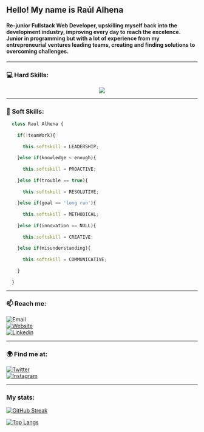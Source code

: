 ## **Hello! My name is Raúl Alhena**

<!--
**raulalhena/raulalhena** is a ✨ _special_ ✨ repository because its `README.md` (this file) appears on your GitHub profile.

Here are some ideas to get you started:

- 🔭 I’m currently working on ...
- 🌱 I’m currently learning ...
- 👯 I’m looking to collaborate on ...
- 🤔 I’m looking for help with ...
- 💬 Ask me about ...
- 📫 How to reach me: ...
- 😄 Pronouns: ...
- ⚡ Fun fact: ...
-->

#### Re-junior Fullstack Web Developer, upskilling myself back into the development industry, improving every day to reach the excelence. Junior in programming but with a lot of experience from my entrepreneurial ventures leading teams, creating and finding solutions to overcoming challenges.

---

### 💻 Hard Skills:
<p align="center">
  <img src="https://skillicons.dev/icons?i=js,html,css,nodejs,typescript,express,nestjs,react,java,spring,nextjs,c,solidity,git,github,mysql,mongodb,linux,postman,vscode,visualstudio,vite,prisma,figma,docker,nginx,githubactions,bash&perline=8" />
<!-- ![My Skills](https://skillicons.dev/icons?i=js,html,css,nodejs,typescript,express,nestjs,react,java,spring,nextjs,c,solidity,git,github,mysql,mongodb,linux,figma,docker,nginx,githubactions,bash&perline=4) -->
</p>


<!--
![JavaScript](https://img.shields.io/badge/Javascript-F0DB4F?style=for-the-badge&logo=javascript&logoColor=white&labelColor=101010)<br>
![NODE.JS](https://img.shields.io/badge/Node.JS-68A063?style=for-the-badge&logo=nodedotjs&logoColor=white&labelColor=101010)<br>
![TYPESCRIPT](https://img.shields.io/badge/TypeScript-007acc?style=for-the-badge&logo=typescript&logoColor=white&labelColor=101010)<br>
![EXPRESS](https://img.shields.io/badge/Express-fd6a02?style=for-the-badge&logo=express&logoColor=white&labelColor=101010)<br>
![NESTJS](https://img.shields.io/badge/Nestjs-ff0000?style=for-the-badge&logo=nestjs&logoColor=white&labelColor=101010)<br>
![REACT](https://img.shields.io/badge/React-0da6ff?style=for-the-badge&logo=react&logoColor=white&labelColor=101010)<br>
![JAVA](https://img.shields.io/badge/Java-dd2222?style=for-the-badge&logo=openjdk&logoColor=white&labelColor=101010)<br>
![NEXTJS](https://img.shields.io/badge/Nextjs-777777?style=for-the-badge&logo=nextdotjs&logoColor=white&labelColor=101010)<br>
![C](https://img.shields.io/badge/C-75a4d7?style=for-the-badge&logo=C&logoColor=white&labelColor=101010)<br>
![SOLIDITY](https://img.shields.io/badge/Solidity-0a4299?style=for-the-badge&logo=solidity&logoColor=white&labelColor=101010)<br>
![GIT](https://img.shields.io/badge/GIT-f1502f?style=for-the-badge&logo=git&logoColor=white&labelColor=101010)<br>
![GITHUB](https://img.shields.io/badge/GITHUB-fa9e00?style=for-the-badge&logo=github&logoColor=white&labelColor=101010)<br>
![MYSQL](https://img.shields.io/badge/MySQL-00758f?style=for-the-badge&logo=mysql&logoColor=white&labelColor=101010)<br>
![MONGODB](https://img.shields.io/badge/MongoDB-4db33d?style=for-the-badge&logo=mongodb&logoColor=white&labelColor=101010)<br>
![LINUX](https://img.shields.io/badge/Linux-FF9015?style=for-the-badge&logo=linux&logoColor=white&labelColor=101010)<br>
![FIGMA](https://img.shields.io/badge/Figma-800080?style=for-the-badge&logo=figma&logoColor=white&labelColor=101010)<br>
![DOCKER](https://img.shields.io/badge/Docker-0db7ed?style=for-the-badge&logo=docker&logoColor=white&labelColor=101010)<br>

![JavaScript](https://img.shields.io/badge/Javascript-F0DB4F?style=for-the-badge&logo=javascript&logoColor=white&labelColor=101010) &nbsp;
![NODE.JS](https://img.shields.io/badge/Node.JS-68A063?style=for-the-badge&logo=nodedotjs&logoColor=white&labelColor=101010) &nbsp;
![TYPESCRIPT](https://img.shields.io/badge/TypeScript-007acc?style=for-the-badge&logo=typescript&logoColor=white&labelColor=101010) &nbsp;
![EXPRESS](https://img.shields.io/badge/Express-fd6a02?style=for-the-badge&logo=express&logoColor=white&labelColor=101010) &nbsp;
![NESTJS](https://img.shields.io/badge/Nestjs-ff0000?style=for-the-badge&logo=nestjs&logoColor=white&labelColor=101010) &nbsp;
![REACT](https://img.shields.io/badge/React-0da6ff?style=for-the-badge&logo=react&logoColor=white&labelColor=101010) &nbsp;
![JAVA](https://img.shields.io/badge/Java-dd2222?style=for-the-badge&logo=openjdk&logoColor=white&labelColor=101010) &nbsp;
![NEXTJS](https://img.shields.io/badge/Nextjs-777777?style=for-the-badge&logo=nextdotjs&logoColor=white&labelColor=101010) &nbsp;
![C](https://img.shields.io/badge/C-75a4d7?style=for-the-badge&logo=C&logoColor=white&labelColor=101010) &nbsp;
![SOLIDITY](https://img.shields.io/badge/Solidity-0a4299?style=for-the-badge&logo=solidity&logoColor=white&labelColor=101010) &nbsp;
![GIT](https://img.shields.io/badge/GIT-f1502f?style=for-the-badge&logo=git&logoColor=white&labelColor=101010) &nbsp;
![GITHUB](https://img.shields.io/badge/GITHUB-fa9e00?style=for-the-badge&logo=github&logoColor=white&labelColor=101010) &nbsp;
![MYSQL](https://img.shields.io/badge/MySQL-00758f?style=for-the-badge&logo=mysql&logoColor=white&labelColor=101010) &nbsp;
![MONGODB](https://img.shields.io/badge/MongoDB-4db33d?style=for-the-badge&logo=mongodb&logoColor=white&labelColor=101010) &nbsp;
![LINUX](https://img.shields.io/badge/Linux-FF9015?style=for-the-badge&logo=linux&logoColor=white&labelColor=101010) &nbsp;
![FIGMA](https://img.shields.io/badge/Figma-800080?style=for-the-badge&logo=figma&logoColor=white&labelColor=101010) &nbsp;
![DOCKER](https://img.shields.io/badge/Docker-0db7ed?style=for-the-badge&logo=docker&logoColor=white&labelColor=101010) &nbsp;
-->



---

### 🌱 Soft Skills:

```javascript
  class Raul Alhena {
  
    if(!teamWork){
    
      this.softskill = LEADERSHIP;
      
    }else if(knowledge < enough){
    
      this.softskill = PROACTIVE;
      
    }else if(trouble == true){
    
      this.softskill = RESOLUTIVE;
      
    }else if(goal == 'long run'){
    
      this.softskill = METHODICAL;
      
    }else if(innovation == NULL){
    
      this.softskill = CREATIVE;
      
    }else if(misunderstanding){
    
      this.softskill = COMMUNICATIVE;
      
    }
    
  }
```
---

### 📫 Reach me:
![Email](https://img.shields.io/badge/Gmail-raul.alhena@gmail.com-bb001b?style=for-the-badge&logo=gmail&logoColor=white&labelColor=101010)<br>
[![Website](https://img.shields.io/badge/Website-https://raulalhena.com-ff7700?style=for-the-badge&logo=website&logoColor=white&labelColor=101010)](https://raulalhena.com)<br>
[![Linkedin](https://img.shields.io/badge/Linkedin-@raul.alhena-833ab4?style=for-the-badge&logo=linkedin&logoColor=white&labelColor=101010)](https://www.linkedin.com/in/raulalhena/)<br>


---

### 🌍 Find me at:
[![Twitter](https://img.shields.io/badge/Twitter-@raulalhn-1da1f2?style=for-the-badge&logo=twitter&logoColor=white&labelColor=101010)](https://twitter.com/raulalhn)<br>
[![Instagram](https://img.shields.io/badge/Instagram-@raul.alhena-833ab4?style=for-the-badge&logo=instagram&logoColor=white&labelColor=101010)](https://instagram.com/raul.alhena)<br>

---
### My stats:
[![GitHub Streak](http://github-readme-streak-stats.herokuapp.com?user=raulalhena&theme=dark&background=000000)](https://git.io/streak-stats)

[![Top Langs](https://github-readme-stats.vercel.app/api/top-langs/?username=raulalhena&layout=compact&theme=vision-friendly-dark)](https://github.com/anuraghazra/github-readme-stats)


<!--
<img align="center" src="https://github-readme-stats.vercel.app/api/pin/?username=raulalhena&repo=github-readme-stats" />


<img align="center" src="https://github-readme-stats.vercel.app/api/pin/?username=raulalhena&repo=convoychat" />
-->

<!-- <a href="https://github.com/anuraghazra/github-readme-stats">
  <img align="center" src="github-readme-stats-6z9h49dtg-raulalhena.vercel.app/api?username=raulalhena&show_icons=true&theme=radical" /> 
</a>

<img align="center" src="https://github-readme-stats.vercel.app/api/top-langs/?username=raulalhena&langs_count=8&layout=compact&theme=radical" />

<!--![Top Langs](https://github-readme-stats.vercel.app/api/top-langs/?username=raulalhena&langs_count=8&layout=compact&theme=radical)-->



